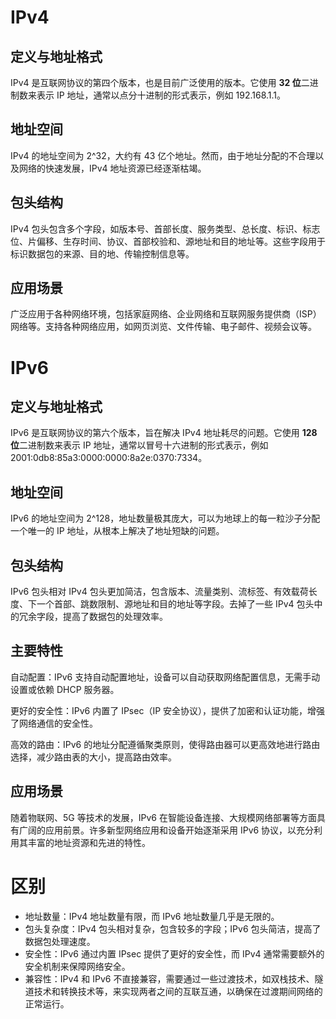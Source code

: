 # IPv4
## 定义与地址格式
IPv4 是互联网协议的第四个版本，也是目前广泛使用的版本。它使用 **32 位**二进制数来表示 IP 地址，通常以点分十进制的形式表示，例如 192.168.1.1。
## 地址空间
IPv4 的地址空间为 2^32，大约有 43 亿个地址。然而，由于地址分配的不合理以及网络的快速发展，IPv4 地址资源已经逐渐枯竭。
## 包头结构
IPv4 包头包含多个字段，如版本号、首部长度、服务类型、总长度、标识、标志位、片偏移、生存时间、协议、首部校验和、源地址和目的地址等。这些字段用于标识数据包的来源、目的地、传输控制信息等。
## 应用场景
广泛应用于各种网络环境，包括家庭网络、企业网络和互联网服务提供商（ISP）网络等。支持各种网络应用，如网页浏览、文件传输、电子邮件、视频会议等。
# IPv6
## 定义与地址格式
IPv6 是互联网协议的第六个版本，旨在解决 IPv4 地址耗尽的问题。它使用 **128 位**二进制数来表示 IP 地址，通常以冒号十六进制的形式表示，例如 2001:0db8:85a3:0000:0000:8a2e:0370:7334。
## 地址空间
IPv6 的地址空间为 2^128，地址数量极其庞大，可以为地球上的每一粒沙子分配一个唯一的 IP 地址，从根本上解决了地址短缺的问题。
## 包头结构
IPv6 包头相对 IPv4 包头更加简洁，包含版本、流量类别、流标签、有效载荷长度、下一个首部、跳数限制、源地址和目的地址等字段。去掉了一些 IPv4 包头中的冗余字段，提高了数据包的处理效率。
## 主要特性
自动配置：IPv6 支持自动配置地址，设备可以自动获取网络配置信息，无需手动设置或依赖 DHCP 服务器。

更好的安全性：IPv6 内置了 IPsec（IP 安全协议），提供了加密和认证功能，增强了网络通信的安全性。

高效的路由：IPv6 的地址分配遵循聚类原则，使得路由器可以更高效地进行路由选择，减少路由表的大小，提高路由效率。
## 应用场景
随着物联网、5G 等技术的发展，IPv6 在智能设备连接、大规模网络部署等方面具有广阔的应用前景。许多新型网络应用和设备开始逐渐采用 IPv6 协议，以充分利用其丰富的地址资源和先进的特性。
# 区别
- 地址数量：IPv4 地址数量有限，而 IPv6 地址数量几乎是无限的。
- 包头复杂度：IPv4 包头相对复杂，包含较多的字段；IPv6 包头简洁，提高了数据包处理速度。
- 安全性：IPv6 通过内置 IPsec 提供了更好的安全性，而 IPv4 通常需要额外的安全机制来保障网络安全。
- 兼容性：IPv4 和 IPv6 不直接兼容，需要通过一些过渡技术，如双栈技术、隧道技术和转换技术等，来实现两者之间的互联互通，以确保在过渡期间网络的正常运行。
